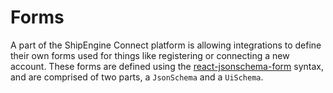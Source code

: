 # Forms

A part of the ShipEngine Connect platform is allowing integrations to define
their own forms used for things like registering or connecting a new account.
These forms are defined using the [react-jsonschema-form](https://rjsf-team.github.io/react-jsonschema-form/docs/) syntax, and are comprised of two parts, a `JsonSchema` and a `UiSchema`.
